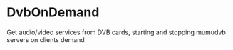 # DvbOnDemand
Get audio/video services from DVB cards, starting and stopping mumudvb servers on clients demand
